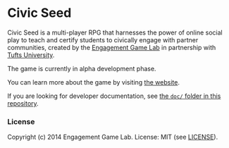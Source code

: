 # Civic Seed

Civic Seed is a multi-player RPG that harnesses the power of online social play to teach and certify students to civically engage with partner communities, created by the [Engagement Game Lab](http://engagementgamelab.org/) in partnership with [Tufts University](http://tufts.edu/).

The game is currently in alpha development phase.

You can learn more about the game by visiting [the website](http://civicseed.org/).

If you are looking for developer documentation, see [the `doc/` folder in this repository](doc/).


### License

Copyright (c) 2014 Engagement Game Lab. License: MIT (see [LICENSE](https://github.com/engagementgamelab/CivicSeed/blob/master/LICENSE)).
